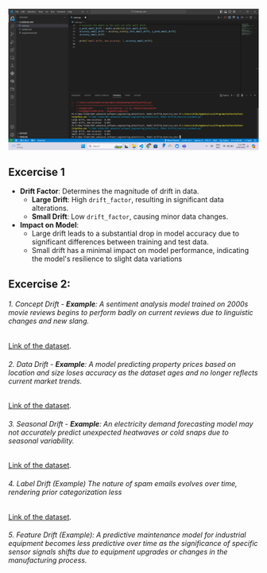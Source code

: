 ![Quality Gate Status](https://github.com/atikul-islam-sajib/Other-Tasks/blob/main/projects/Model-Drift/Screenshot%20(48).png)


## Excercise 1

- **Drift Factor**: Determines the magnitude of drift in data.
  - **Large Drift**: High `drift_factor`, resulting in significant data alterations.
  - **Small Drift**: Low `drift_factor`, causing minor data changes.
- **Impact on Model**:
  - Large drift leads to a substantial drop in model accuracy due to significant differences between training and test data.
  - Small drift has a minimal impact on model performance, indicating the model's resilience to slight data variations
 

## Excercise 2:

###### 1. Concept Drift - **Example**: A sentiment analysis model trained on 2000s movie reviews begins to perform badly on current reviews due to linguistic changes and new slang.


[Link of the dataset](https://www.kaggle.com/datasets/abhi8923shriv/sentiment-analysis-dataset).


###### 2. Data Drift - **Example**: A model predicting property prices based on location and size loses accuracy as the dataset ages and no longer reflects current market trends.

[Link of the dataset]( https://www.kaggle.com/competitions/house-prices-advanced-regression-techniques).

###### 3. Seasonal Drift - **Example**: An electricity demand forecasting model may not accurately predict unexpected heatwaves or cold snaps due to seasonal variability.

[Link of the dataset](https://www.kaggle.com/code/manualrg/daily-electricity-demand-forecast-machine-learning).


###### 4. Label Drift (Example) The nature of spam emails evolves over time, rendering prior categorization less

[Link of the dataset](https://www.kaggle.com/datasets/uciml/sms-spam-collection-dataset).

###### 5. Feature Drift (Example): A predictive maintenance model for industrial equipment becomes less predictive over time as the significance of specific sensor signals shifts due to equipment upgrades or changes in the manufacturing process.

